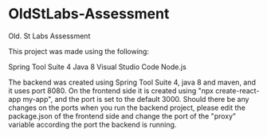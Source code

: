 # OldStLabs-Assessment
Old. St Labs Assessment

This project was made using the following:

Spring Tool Suite 4
Java 8
Visual Studio Code
Node.js

The backend was created using Spring Tool Suite 4, java 8 and maven, and it uses port 8080. On the frontend side it is created using "npx create-react-app my-app", and the port is set to the default 3000. Should there be any changes on the ports when you run the backend project, please edit the package.json of the frontend side and change the port of the "proxy" variable according the port the backend is running.
